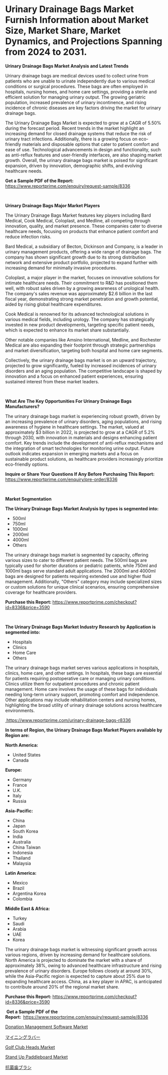 <p><h1>Urinary Drainage Bags Market Furnish Information about Market Size, Market Share, Market Dynamics, and Projections Spanning from 2024 to 2031.</h1></p><p><strong>Urinary Drainage Bags Market Analysis and Latest Trends</strong></p>
<p><p>Urinary drainage bags are medical devices used to collect urine from patients who are unable to urinate independently due to various medical conditions or surgical procedures. These bags are often employed in hospitals, nursing homes, and home care settings, providing a sterile and efficient solution for managing urinary output. The growing geriatric population, increased prevalence of urinary incontinence, and rising incidence of chronic diseases are key factors driving the market for urinary drainage bags.</p><p>The Urinary Drainage Bags Market is expected to grow at a CAGR of 5.50% during the forecast period. Recent trends in the market highlight an increasing demand for closed drainage systems that reduce the risk of urinary tract infections. Additionally, there is a growing focus on eco-friendly materials and disposable options that cater to patient comfort and ease of use. Technological advancements in design and functionality, such as anti-reflux features and user-friendly interfaces, are also shaping market growth. Overall, the urinary drainage bags market is poised for significant expansion, driven by innovation, demographic shifts, and evolving healthcare needs.</p></p>
<p><strong>Get a Sample PDF of the Report:&nbsp;</strong> <a href="https://www.reportprime.com/enquiry/request-sample/8336">https://www.reportprime.com/enquiry/request-sample/8336</a></p>
<p>&nbsp;</p>
<p><strong>Urinary Drainage Bags Major Market Players</strong></p>
<p><p>The Urinary Drainage Bags Market features key players including Bard Medical, Cook Medical, Coloplast, and Medline, all competing through innovation, quality, and market presence. These companies cater to diverse healthcare needs, focusing on products that enhance patient comfort and reduce infection risks.</p><p>Bard Medical, a subsidiary of Becton, Dickinson and Company, is a leader in urinary management products, offering a wide range of drainage bags. The company has shown significant growth due to its strong distribution network and extensive product portfolio, projected to expand further with increasing demand for minimally invasive procedures.</p><p>Coloplast, a major player in the market, focuses on innovative solutions for intimate healthcare needs. Their commitment to R&D has positioned them well, with robust sales driven by a growing awareness of urological health. The company's sales revenue was approximately $2.6 billion in the last fiscal year, demonstrating strong market penetration and growth potential, aided by rising global healthcare expenditures.</p><p>Cook Medical is renowned for its advanced technological solutions in various medical fields, including urology. The company has strategically invested in new product developments, targeting specific patient needs, which is expected to enhance its market share substantially.</p><p>Other notable companies like Amsino International, Medline, and Rochester Medical are also expanding their footprint through strategic partnerships and market diversification, targeting both hospital and home care segments.</p><p>Collectively, the urinary drainage bags market is on an upward trajectory, projected to grow significantly, fueled by increased incidences of urinary disorders and an aging population. The competitive landscape is shaped by innovation and a focus on enhanced patient experiences, ensuring sustained interest from these market leaders.</p></p>
<p>&nbsp;</p>
<p><strong>What Are The Key Opportunities For Urinary Drainage Bags Manufacturers?</strong></p>
<p><p>The urinary drainage bags market is experiencing robust growth, driven by an increasing prevalence of urinary disorders, aging populations, and rising awareness of hygiene in healthcare settings. The market, valued at approximately $3 billion in 2022, is projected to grow at a CAGR of 5.2% through 2030, with innovation in materials and designs enhancing patient comfort. Key trends include the development of anti-reflux mechanisms and the integration of smart technologies for monitoring urine output. Future outlook indicates expansion in emerging markets and a focus on sustainable product solutions, as healthcare providers increasingly prioritize eco-friendly options.</p></p>
<p><strong>Inquire or Share Your Questions If Any Before Purchasing This Report:</strong> <a href="https://www.reportprime.com/enquiry/pre-order/8336">https://www.reportprime.com/enquiry/pre-order/8336</a></p>
<p>&nbsp;</p>
<p><strong>Market Segmentation</strong></p>
<p><strong>The Urinary Drainage Bags Market Analysis by types is segmented into:</strong></p>
<p><ul><li>500ml</li><li>750ml</li><li>1000ml</li><li>2000ml</li><li>4000ml</li><li>Others</li></ul></p>
<p><p>The urinary drainage bags market is segmented by capacity, offering various sizes to cater to different patient needs. The 500ml bags are typically used for shorter durations or pediatric patients, while 750ml and 1000ml bags serve standard adult applications. The 2000ml and 4000ml bags are designed for patients requiring extended use and higher fluid management. Additionally, "Others" category may include specialized sizes or custom solutions for unique clinical scenarios, ensuring comprehensive coverage for healthcare providers.</p></p>
<p><strong>Purchase this Report:&nbsp;</strong><a href="https://www.reportprime.com/checkout?id=8336&price=3590">https://www.reportprime.com/checkout?id=8336&price=3590</a></p>
<p>&nbsp;</p>
<p><strong>The Urinary Drainage Bags Market Industry Research by Application is segmented into:</strong></p>
<p><ul><li>Hospitals</li><li>Clinics</li><li>Home Care</li><li>Others</li></ul></p>
<p><p>The urinary drainage bags market serves various applications in hospitals, clinics, home care, and other settings. In hospitals, these bags are essential for patients requiring postoperative care or managing urinary conditions. Clinics utilize them for outpatient procedures and chronic patient management. Home care involves the usage of these bags for individuals needing long-term urinary support, promoting comfort and independence. Other applications may include rehabilitation centers and nursing homes, highlighting the broad utility of urinary drainage solutions across healthcare environments.</p></p>
<p><a href="https://www.reportprime.com/urinary-drainage-bags-r8336">&nbsp;https://www.reportprime.com/urinary-drainage-bags-r8336</a></p>
<p><strong>In terms of Region, the Urinary Drainage Bags Market Players available by Region are:</strong></p>
<p>
    <p> <strong> North America: </strong>
        <ul>
            <li>United States</li>
            <li>Canada</li>
        </ul>
        </p> 
    <p> <strong> Europe: </strong>
        <ul>
            <li>Germany</li>
            <li>France</li>
            <li>U.K.</li>
            <li>Italy</li>
            <li>Russia</li>
        </ul>
        </p> 
    <p> <strong> Asia-Pacific: </strong>
        <ul>
            <li>China</li>
            <li>Japan</li>
            <li>South Korea</li>
            <li>India</li>
            <li>Australia</li>
            <li>China Taiwan</li>
            <li>Indonesia</li>
            <li>Thailand</li>
            <li>Malaysia</li>
        </ul>
        </p> 
    <p> <strong> Latin America: </strong>
        <ul>
            <li>Mexico</li>
            <li>Brazil</li>
            <li>Argentina Korea</li>
            <li>Colombia</li>
        </ul>
        </p> 
    <p> <strong> Middle East & Africa: </strong>
        <ul>
            <li>Turkey</li>
            <li>Saudi</li>
            <li>Arabia</li>
            <li>UAE</li>
            <li>Korea</li>
        </ul>
    </p>
    </p>
<p><p>The urinary drainage bags market is witnessing significant growth across various regions, driven by increasing demand for healthcare solutions. North America is projected to dominate the market with a share of approximately 38%, owing to advanced healthcare infrastructure and rising prevalence of urinary disorders. Europe follows closely at around 30%, while the Asia-Pacific region is expected to capture about 25% due to expanding healthcare access. China, as a key player in APAC, is anticipated to contribute around 20% of the regional market share.</p></p>
<p><strong>Purchase this Report: </strong><a href="https://www.reportprime.com/checkout?id=8336&price=3590">https://www.reportprime.com/checkout?id=8336&price=3590</a></p>
<p>&nbsp;<strong>Get a Sample PDF of the Report:&nbsp;&nbsp;</strong><a href="https://www.reportprime.com/enquiry/request-sample/8336">https://www.reportprime.com/enquiry/request-sample/8336</a></p>
<p><strong></strong></p>
<p><p><a href="https://issuu.com/reportprime-2/docs/donation-management-software-market_244257ac749c3b">Donation Management Software Market</a></p><p><a href="https://medium.com/@natkinneij6j/mining-rubber-market-%E3%81%AF-%E3%82%B3%E3%82%B9%E3%83%88%E7%AE%A1%E7%90%86%E3%81%A8%E5%8A%B9%E7%8E%87%E5%90%91%E4%B8%8A%E3%82%92%E5%84%AA%E5%85%88%E3%81%97%E3%81%BE%E3%81%99-%E3%81%95%E3%82%89%E3%81%AB-%E5%A0%B1%E5%91%8A%E6%9B%B8%E3%81%AF%E5%B8%82%E5%A0%B4%E3%81%AE%E9%9C%80%E8%A6%81%E9%9D%A2%E3%81%A8%E4%BE%9B%E7%B5%A6%E9%9D%A2%E3%81%AE%E4%B8%A1%E6%96%B9%E3%82%92%E3%82%AB%E3%83%90%E3%83%BC%E3%81%97%E3%81%A6%E3%81%84%E3%81%BE%E3%81%99-mining-rubber-%E5%B8%82%E5%A0%B4%E3%81%AF-2024-%E3%81%8B%E3%82%89-3125e12f0006">マイニングラバー</a></p><p><a href="https://www.linkedin.com/pulse/golf-club-heads-market-outlook-forecast-from-2024-2031-uqxrf?trackingId=RF0w%2FkT3SwKBJHJGKo30tw%3D%3D">Golf Club Heads Market</a></p><p><a href="https://www.linkedin.com/pulse/market-trends-global-stand-up-paddleboard-forecast-analysis-smbaf?trackingId=MjIe4PRjRP27eGX8ki3GsA%3D%3D">Stand Up Paddleboard Market</a></p><p><a href="https://medium.com/@natkinneij6j/antimicrobial-toothbrush-market-%E3%81%AF-%E3%82%B3%E3%82%B9%E3%83%88%E7%AE%A1%E7%90%86%E3%81%A8%E5%8A%B9%E7%8E%87%E5%90%91%E4%B8%8A%E3%82%92%E5%84%AA%E5%85%88%E3%81%97%E3%81%BE%E3%81%99-%E3%81%95%E3%82%89%E3%81%AB-%E5%A0%B1%E5%91%8A%E6%9B%B8%E3%81%AF%E5%B8%82%E5%A0%B4%E3%81%AE%E9%9C%80%E8%A6%81%E9%9D%A2%E3%81%A8%E4%BE%9B%E7%B5%A6%E9%9D%A2%E3%81%AE%E4%B8%A1%E6%96%B9%E3%82%92%E3%82%AB%E3%83%90%E3%83%BC%E3%81%97%E3%81%A6%E3%81%84%E3%81%BE%E3%81%99-antimicrobial-f57286d3c3a5">抗菌歯ブラシ</a></p></p>